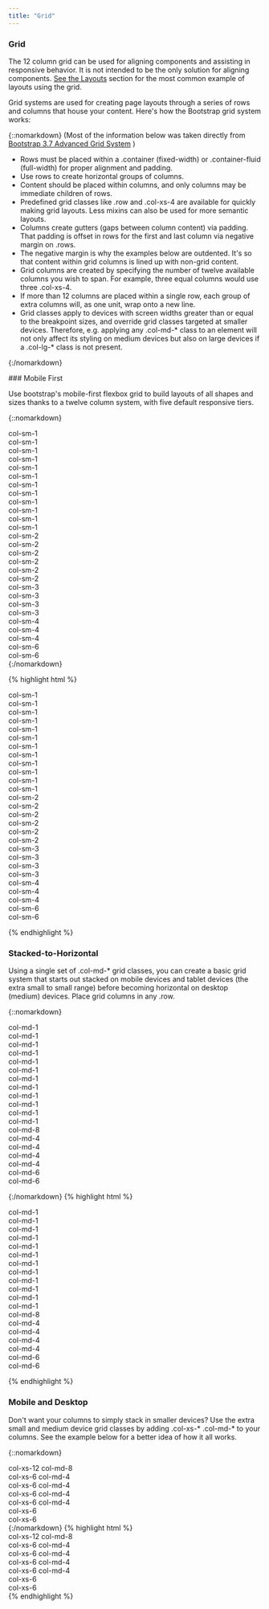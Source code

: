 ```yaml
---
title: "Grid"
---
```


<div class="pl-pattern">

<h3>Grid</h3>

The 12 column grid can be used for aligning components and assisting in responsive behavior. It is not intended to be the only solution for aligning components. [See the Layouts](layouts.html) section for the most common example of layouts using the grid.

Grid systems are used for creating page layouts through a series of rows and columns that house your content. Here's how the Bootstrap grid system works:

 {::nomarkdown}
 (Most of the information below was taken directly from <a href='https://getbootstrap.com/docs/3.3/css/'>Bootstrap 3.7 Advanced Grid System</a> )
 <ul>
 <li>Rows must be placed within a .container (fixed-width) or .container-fluid (full-width) for proper alignment and padding.</li>
 <li>Use rows to create horizontal groups of columns.</li>
<li>Content should be placed within columns, and only columns may be immediate children of rows.</li>
<li>Predefined grid classes like .row and .col-xs-4 are available for quickly making grid layouts. Less mixins can also be used for more semantic layouts.</li>
<li>Columns create gutters (gaps between column content) via padding. That padding is offset in rows for the first and last column via negative margin on .rows.</li>
<li>The negative margin is why the examples below are outdented. It's so that content within grid columns is lined up with non-grid content.</li>
<li>Grid columns are created by specifying the number of twelve available columns you wish to span. For example, three equal columns would use three .col-xs-4.</li>
<li>If more than 12 columns are placed within a single row, each group of extra columns will, as one unit, wrap onto a new line.</li>
<li>Grid classes apply to devices with screen widths greater than or equal to the breakpoint sizes, and override grid classes targeted at smaller devices. Therefore, e.g. applying any .col-md-* class to an element will not only affect its styling on medium devices but also on large devices if a .col-lg-* class is not present.</li>
</ul>

{:/nomarkdown}
</div>

<div class="pl-pattern">
### Mobile First

Use bootstrap's mobile-first flexbox grid to build layouts of all shapes and sizes thanks to a twelve column system, with five default responsive tiers.

{::nomarkdown}
<div class="pl-preview">
    <div class="container-fluid pl-grid-example">
        <div class="row">
            <div class="col-sm-1"><div>col-sm-1</div></div>
            <div class="col-sm-1"><div>col-sm-1</div></div>
            <div class="col-sm-1"><div>col-sm-1</div></div>
            <div class="col-sm-1"><div>col-sm-1</div></div>
            <div class="col-sm-1"><div>col-sm-1</div></div>
            <div class="col-sm-1"><div>col-sm-1</div></div>
            <div class="col-sm-1"><div>col-sm-1</div></div>
            <div class="col-sm-1"><div>col-sm-1</div></div>
            <div class="col-sm-1"><div>col-sm-1</div></div>
            <div class="col-sm-1"><div>col-sm-1</div></div>
            <div class="col-sm-1"><div>col-sm-1</div></div>
            <div class="col-sm-1"><div>col-sm-1</div></div>
        </div>
        <div class="row">
            <div class="col-sm-2"><div>col-sm-2</div></div>
            <div class="col-sm-2"><div>col-sm-2</div></div>
            <div class="col-sm-2"><div>col-sm-2</div></div>
            <div class="col-sm-2"><div>col-sm-2</div></div>
            <div class="col-sm-2"><div>col-sm-2</div></div>
            <div class="col-sm-2"><div>col-sm-2</div></div>
        </div>
        <div class="row">
            <div class="col-sm-3"><div>col-sm-3</div></div>
            <div class="col-sm-3"><div>col-sm-3</div></div>
            <div class="col-sm-3"><div>col-sm-3</div></div>
            <div class="col-sm-3"><div>col-sm-3</div></div>
        </div>
        <div class="row">
            <div class="col-sm-4"><div>col-sm-4</div></div>
            <div class="col-sm-4"><div>col-sm-4</div></div>
            <div class="col-sm-4"><div>col-sm-4</div></div>
        </div>
        <div class="row">
            <div class="col-sm-6"><div>col-sm-6</div></div>
            <div class="col-sm-6"><div>col-sm-6</div></div>
        </div>
    </div>
</div>
{:/nomarkdown}

{% highlight html %}

<div class="container-fluid pl-grid-example">
      <div class="row">
            <div class="col-sm-1"><div>col-sm-1</div></div>
            <div class="col-sm-1"><div>col-sm-1</div></div>
            <div class="col-sm-1"><div>col-sm-1</div></div>
            <div class="col-sm-1"><div>col-sm-1</div></div>
            <div class="col-sm-1"><div>col-sm-1</div></div>
            <div class="col-sm-1"><div>col-sm-1</div></div>
            <div class="col-sm-1"><div>col-sm-1</div></div>
            <div class="col-sm-1"><div>col-sm-1</div></div>
            <div class="col-sm-1"><div>col-sm-1</div></div>
            <div class="col-sm-1"><div>col-sm-1</div></div>
            <div class="col-sm-1"><div>col-sm-1</div></div>
            <div class="col-sm-1"><div>col-sm-1</div></div>
        </div>
        <div class="row">
            <div class="col-sm-2"><div>col-sm-2</div></div>
            <div class="col-sm-2"><div>col-sm-2</div></div>
            <div class="col-sm-2"><div>col-sm-2</div></div>
            <div class="col-sm-2"><div>col-sm-2</div></div>
            <div class="col-sm-2"><div>col-sm-2</div></div>
            <div class="col-sm-2"><div>col-sm-2</div></div>
        </div>
        <div class="row">
            <div class="col-sm-3"><div>col-sm-3</div></div>
            <div class="col-sm-3"><div>col-sm-3</div></div>
            <div class="col-sm-3"><div>col-sm-3</div></div>
            <div class="col-sm-3"><div>col-sm-3</div></div>
        </div>
        <div class="row">
            <div class="col-sm-4"><div>col-sm-4</div></div>
            <div class="col-sm-4"><div>col-sm-4</div></div>
            <div class="col-sm-4"><div>col-sm-4</div></div>
        </div>
        <div class="row">
            <div class="col-sm-6"><div>col-sm-6</div></div>
            <div class="col-sm-6"><div>col-sm-6</div></div>
        </div>
    </div>

{% endhighlight %}
</div>

<div class="pl-pattern">

### Stacked-to-Horizontal

Using a single set of .col-md-* grid classes, you can create a basic grid system that starts out stacked on mobile devices and tablet devices (the extra small to small range) before becoming horizontal on desktop (medium) devices. Place grid columns in any .row.


{::nomarkdown}
<div class="pl-preview">

<div class="container-fluid pl-grid-example">
<div class="row">
  <div class="col-md-1">col-md-1</div>
  <div class="col-md-1">col-md-1</div>
  <div class="col-md-1">col-md-1</div>
  <div class="col-md-1">col-md-1</div>
  <div class="col-md-1">col-md-1</div>
  <div class="col-md-1">col-md-1</div>
  <div class="col-md-1">col-md-1</div>
  <div class="col-md-1">col-md-1</div>
  <div class="col-md-1">col-md-1</div>
  <div class="col-md-1">col-md-1</div>
  <div class="col-md-1">col-md-1</div>
  <div class="col-md-1">col-md-1</div>
</div>
<div class="row">
  <div class="col-md-8">col-md-8</div>
  <div class="col-md-4">col-md-4</div>
</div>
<div class="row">
  <div class="col-md-4">col-md-4</div>
  <div class="col-md-4">col-md-4</div>
  <div class="col-md-4">col-md-4</div>
</div>
<div class="row">
  <div class="col-md-6">col-md-6</div>
  <div class="col-md-6">col-md-6</div>
</div>
</div>

</div>

{:/nomarkdown}
{% highlight html %}

<div class="container-fluid pl-grid-example">

<div class="row">
  <div class="col-md-1">col-md-1</div>
  <div class="col-md-1">col-md-1</div>
  <div class="col-md-1">col-md-1</div>
  <div class="col-md-1">col-md-1</div>
  <div class="col-md-1">col-md-1</div>
  <div class="col-md-1">col-md-1</div>
  <div class="col-md-1">col-md-1</div>
  <div class="col-md-1">col-md-1</div>
  <div class="col-md-1">col-md-1</div>
  <div class="col-md-1">col-md-1</div>
  <div class="col-md-1">col-md-1</div>
  <div class="col-md-1">col-md-1</div>
</div>
<div class="row">
  <div class="col-md-8">col-md-8</div>
  <div class="col-md-4">col-md-4</div>
</div>
<div class="row">
  <div class="col-md-4">col-md-4</div>
  <div class="col-md-4">col-md-4</div>
  <div class="col-md-4">col-md-4</div>
</div>
<div class="row">
  <div class="col-md-6">col-md-6</div>
  <div class="col-md-6">col-md-6</div>
</div>

</div>

{% endhighlight %}
</div>

<div class="pl-pattern">

### Mobile and Desktop

Don't want your columns to simply stack in smaller devices? Use the extra small and medium device grid classes by adding .col-xs-* .col-md-* to your columns. See the example below for a better idea of how it all works.

{::nomarkdown}
<div class="pl-preview">
<div class="container-fluid pl-grid-example">
<!-- Stack the columns on mobile by making one full-width and the other half-width -->
<div class="row">
  <div class="col-xs-12 col-md-8">col-xs-12 col-md-8</div>
  <div class="col-xs-6 col-md-4">col-xs-6 col-md-4</div>
</div>
<!-- Columns start at 50% wide on mobile and bump up to 33.3% wide on desktop -->
<div class="row">
  <div class="col-xs-6 col-md-4">col-xs-6 col-md-4</div>
  <div class="col-xs-6 col-md-4">col-xs-6 col-md-4</div>
  <div class="col-xs-6 col-md-4">col-xs-6 col-md-4</div>
</div>
<!-- Columns are always 50% wide, on mobile and desktop -->
<div class="row">
  <div class="col-xs-6">col-xs-6</div>
  <div class="col-xs-6">col-xs-6</div>
</div>
</div>
</div>
{:/nomarkdown}
{% highlight html %}

<div class="container-fluid pl-grid-example">

<!-- Stack the columns on mobile by making one full-width and the other half-width -->
<div class="row">
  <div class="col-xs-12 col-md-8">col-xs-12 col-md-8</div>
  <div class="col-xs-6 col-md-4">col-xs-6 col-md-4</div>
</div>
<!-- Columns start at 50% wide on mobile and bump up to 33.3% wide on desktop -->
<div class="row">
  <div class="col-xs-6 col-md-4">col-xs-6 col-md-4</div>
  <div class="col-xs-6 col-md-4">col-xs-6 col-md-4</div>
  <div class="col-xs-6 col-md-4">col-xs-6 col-md-4</div>
</div>
<!-- Columns are always 50% wide, on mobile and desktop -->
<div class="row">
  <div class="col-xs-6">col-xs-6</div>
  <div class="col-xs-6">col-xs-6</div>
</div>


</div>
{% endhighlight %}

</div>
